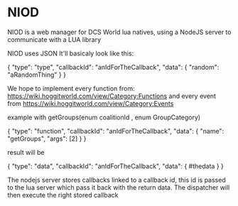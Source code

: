 # NIOD

NIOD is a web manager for DCS World lua natives, using a NodeJS server to communicate with a LUA library

NIOD uses JSON
It'll basicaly look like this:

{
"type": "type",
"callbackId": "anIdForTheCallback",
"data": {
"random": "aRandomThing"
}
}

We hope to implement every function from: https://wiki.hoggitworld.com/view/Category:Functions
and every event from https://wiki.hoggitworld.com/view/Category:Events

example with getGroups(enum coalitionId , enum GroupCategory)

{
"type": "function",
"callbackId": "anIdForTheCallback",
"data": {
"name": "getGroups",
"args": [2]
}
}

result will be

{
"type": "data",
"callbackId": "anIdForTheCallback",
"data": { #thedata }
}

The nodejs server stores callbacks linked to a callback id, this id is passed to the lua server which pass it
back with the return data. The dispatcher will then execute the right stored callback
